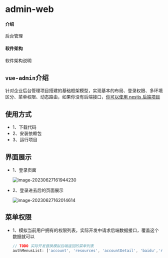 # admin-web

#### 介绍
后台管理

#### 软件架构
软件架构说明

## `vue-admin`介绍

针对企业后台管理项目搭建的基础框架模型，实现基本的布局、登录权限、多环境区分、菜单权限、动态路由，如果你没有后端接口，[你可以使用 nestjs 后端项目](https://github.com/kuangshp/nestjs-mysql-api)

## 使用方式

- 1、下载代码
- 2、安装依赖包
- 3、运行项目

## 界面展示

- 1、登录页面

  ![image-20230627161944230](D:\vue3-admin\assets\image-20230627161944230.png)

- 2、登录进去后的页面展示

  ![image-20230627162014614](D:\vue3-admin\assets\image-20230627162014614.png)

## 菜单权限

- 1、模拟当前用户拥有的权限列表，实际开发中请求后端数据接口，覆盖这个数据就可以

  ```js
  // TODO 实际开发替换模拟后端返回的菜单列表
  authMenusList: ['account', 'resources', 'accountDetail', 'baidu','role'],
  ```

